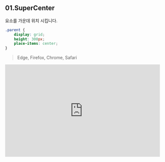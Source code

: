 ## 01.SuperCenter

요소를 가운데 위치 시킵니다.

```css
.parent {
    display: grid;
    height: 300px;
    place-items: center;
}
```

> Edge, Firefox, Chrome, Safari

<iframe height="300" style="width: 100%;" scrolling="no" title="SuperCenter" src="https://codepen.io/yonghap/embed/RwgawYZ?default-tab=css%2Cresult" frameborder="no" loading="lazy" allowtransparency="true" allowfullscreen="true">
  See the Pen <a href="https://codepen.io/yonghap/pen/RwgawYZ">
  SuperCenter</a> by Yonghap (<a href="https://codepen.io/yonghap">@yonghap</a>)
  on <a href="https://codepen.io">CodePen</a>.
</iframe>